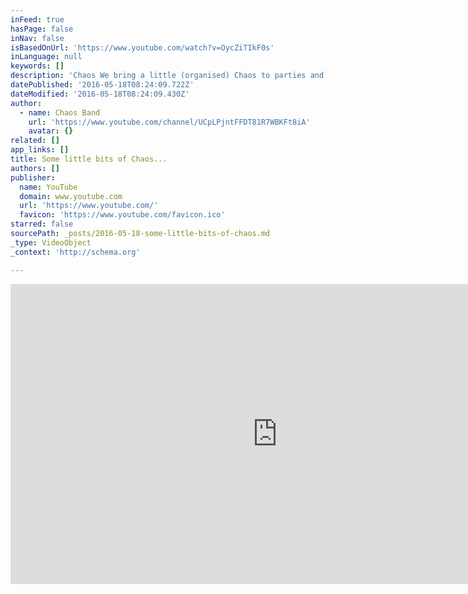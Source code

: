 ```yaml
---
inFeed: true
hasPage: false
inNav: false
isBasedOnUrl: 'https://www.youtube.com/watch?v=OycZiTIkF0s'
inLanguage: null
keywords: []
description: 'Chaos We bring a little (organised) Chaos to parties and live events in Warwickshire, Oxfordshire and beyond. Contact Hello@Chaosband.co.uk for more info :o)'
datePublished: '2016-05-18T08:24:09.722Z'
dateModified: '2016-05-18T08:24:09.430Z'
author:
  - name: Chaos Band
    url: 'https://www.youtube.com/channel/UCpLPjntFFDT81R7WBKFt8iA'
    avatar: {}
related: []
app_links: []
title: Some little bits of Chaos...
authors: []
publisher:
  name: YouTube
  domain: www.youtube.com
  url: 'https://www.youtube.com/'
  favicon: 'https://www.youtube.com/favicon.ico'
starred: false
sourcePath: _posts/2016-05-18-some-little-bits-of-chaos.md
_type: VideoObject
_context: 'http://schema.org'

---
```

<iframe src="https://cdn.embedly.com/widgets/media.html?src=https%3A%2F%2Fwww.youtube.com%2Fembed%2FOycZiTIkF0s%3Ffeature%3Doembed&amp;url=http%3A%2F%2Fwww.youtube.com%2Fwatch%3Fv%3DOycZiTIkF0s&amp;image=https%3A%2F%2Fi.ytimg.com%2Fvi%2FOycZiTIkF0s%2Fhqdefault.jpg&amp;key=b7d04c9b404c499eba89ee7072e1c4f7&amp;type=text%2Fhtml&amp;schema=youtube" width="854" height="480" scrolling="no" frameborder="0" allowfullscreen="" style=""></iframe>